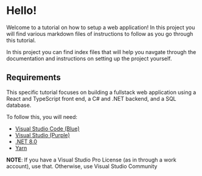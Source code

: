 # Hello!

Welcome to a tutorial on how to setup a web application! In this project you will find various markdown files of instructions to follow as you go through this tutorial.

In this project you can find index files that will help you navgate through the documentation and instructions on setting up the project yourself.

## Requirements

This specific tutorial focuses on building a fullstack web application using a React and TypeScript front end, a C# and .NET backend, and a SQL database.

To follow this, you will need:

- [Visual Studio Code (Blue)](https://visualstudio.microsoft.com/)
- [Visual Studio (Purple)](https://visualstudio.microsoft.com/)
- [.NET 8.0](https://dotnet.microsoft.com/en-us/)
- [Yarn](https://yarnpkg.com/getting-started/install)

**NOTE**: If you have a Visual Studio Pro License (as in through a work account), use that. Otherwise, use Visual Studio Community
